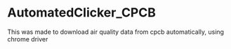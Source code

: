 # AutomatedClicker_CPCB
This was made to download air quality data from cpcb automatically, using chrome driver
